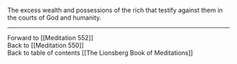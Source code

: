 The excess wealth and possessions of the rich that testify against them in the courts of God and humanity.

___

Forward to [[Meditation 552]]  
Back to [[Meditation 550]]  
Back to table of contents [[The Lionsberg Book of Meditations]]  